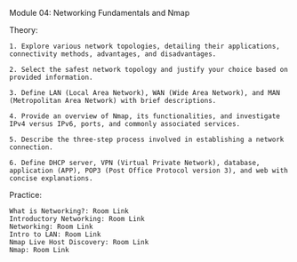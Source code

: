 Module 04: Networking Fundamentals and Nmap

Theory:

    1. Explore various network topologies, detailing their applications, connectivity methods, advantages, and disadvantages.

    2. Select the safest network topology and justify your choice based on provided information.

    3. Define LAN (Local Area Network), WAN (Wide Area Network), and MAN (Metropolitan Area Network) with brief descriptions.

    4. Provide an overview of Nmap, its functionalities, and investigate IPv4 versus IPv6, ports, and commonly associated services.

    5. Describe the three-step process involved in establishing a network connection.

    6. Define DHCP server, VPN (Virtual Private Network), database, application (APP), POP3 (Post Office Protocol version 3), and web with concise explanations.

Practice:

    What is Networking?: Room Link
    Introductory Networking: Room Link
    Networking: Room Link
    Intro to LAN: Room Link
    Nmap Live Host Discovery: Room Link
    Nmap: Room Link
